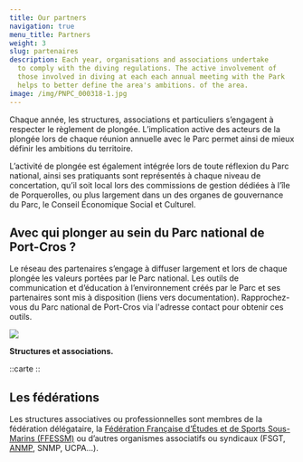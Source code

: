 ```yaml
---
title: Our partners
navigation: true
menu_title: Partners
weight: 3
slug: partenaires
description: Each year, organisations and associations undertake
  to comply with the diving regulations. The active involvement of
  those involved in diving at each each annual meeting with the Park
  helps to better define the area's ambitions. of the area.
image: /img/PNPC_000318-1.jpg
---
```

Chaque année, les structures, associations et particuliers s’engagent à respecter le règlement de plongée. L’implication active des acteurs de la plongée lors de chaque réunion annuelle avec le Parc permet ainsi de mieux définir les ambitions du territoire.

L’activité de plongée est également intégrée lors de toute réflexion du Parc national, ainsi ses pratiquants sont représentés à chaque niveau de concertation, qu’il soit local lors des commissions de gestion dédiées à l’île de Porquerolles, ou plus largement dans un des organes de gouvernance du Parc, le Conseil Économique Social et Culturel.

## Avec qui plonger au sein du Parc national de Port-Cros ?

Le réseau des partenaires s’engage à diffuser largement et lors de chaque plongée les valeurs portées par le Parc national. Les outils de communication et d’éducation à l’environnement créés par le Parc et ses partenaires sont mis à disposition (liens vers documentation). Rapprochez-vous du Parc national de Port-Cros via l'adresse contact pour obtenir ces outils.

![](/img/image-17.png)

**Structures et associations.**

::carte
::

## Les fédérations

Les structures associatives ou professionnelles sont membres de la fédération délégataire, la [Fédération Française d’Études et de Sports Sous-Marins (FFESSM)](https://ffessm.fr/) ou d’autres organismes associatifs ou syndicaux (FSGT, [ANMP](http://www.anmp-plongee.com/), SNMP, UCPA…).
